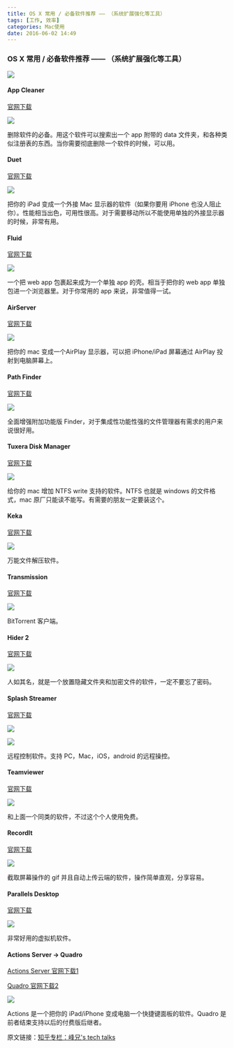 ```yaml
---
title: OS X 常用 / 必备软件推荐 —— （系统扩展强化等工具）
tags: [工作, 效率]
categories: Mac使用
date: 2016-06-02 14:49
---
```



### OS X 常用 / 必备软件推荐 —— （系统扩展强化等工具）

![](http://7xrl2u.com1.z0.glb.clouddn.com/osx-common_software-prerequisites-recommended--system-expansion-to-strengthen-other-tools-0000.png)

#### App Cleaner
[官网下载](https://freemacsoft.net/appcleaner/)

![](http://7xrl2u.com1.z0.glb.clouddn.com/osx-common_software-prerequisites-recommended--system-expansion-to-strengthen-other-tools-0001.png)

删除软件的必备。用这个软件可以搜索出一个 app 附带的 data 文件夹，和各种类似注册表的东西。当你需要彻底删除一个软件的时候，可以用。


#### Duet

[官网下载](http://www.duetdisplay.com/)

![](http://7xrl2u.com1.z0.glb.clouddn.com/osx-common_software-prerequisites-recommended--system-expansion-to-strengthen-other-tools-0002.png)

把你的 iPad 变成一个外接 Mac 显示器的软件（如果你要用 iPhone 也没人阻止你）。性能相当出色，可用性很高。对于需要移动所以不能使用单独的外接显示器的时候，非常有用。


#### Fluid

[官网下载](http://fluidapp.com/)

![](http://7xrl2u.com1.z0.glb.clouddn.com/osx-common_software-prerequisites-recommended--system-expansion-to-strengthen-other-tools-0003.png)

一个把 web app 包裹起来成为一个单独 app 的壳。相当于把你的 web app 单独包进一个浏览器里。对于你常用的 app 来说，非常值得一试。


#### AirServer

[官网下载](https://www.airserver.com/)

![](http://7xrl2u.com1.z0.glb.clouddn.com/osx-common_software-prerequisites-recommended--system-expansion-to-strengthen-other-tools-0004.png)

把你的 mac 变成一个AirPlay 显示器，可以把 iPhone/iPad 屏幕通过 AirPlay 投射到电脑屏幕上。


#### Path Finder

[官网下载](http://www.cocoatech.com/pathfinder/)

![](http://7xrl2u.com1.z0.glb.clouddn.com/osx-common_software-prerequisites-recommended--system-expansion-to-strengthen-other-tools-0005.png)

全面增强附加功能版 Finder，对于集成性功能性强的文件管理器有需求的用户来说很好用。


#### Tuxera Disk Manager

[官网下载](https://www.tuxera.com/products/tuxera-ntfs-for-Mac/)

![](http://7xrl2u.com1.z0.glb.clouddn.com/osx-common_software-prerequisites-recommended--system-expansion-to-strengthen-other-tools-0006.png)

给你的 mac 增加 NTFS write 支持的软件。NTFS 也就是 windows 的文件格式，mac 原厂只能读不能写。有需要的朋友一定要装这个。


#### Keka

[官网下载](http://www.kekaosx.com/en/)

![](http://7xrl2u.com1.z0.glb.clouddn.com/osx-common_software-prerequisites-recommended--system-expansion-to-strengthen-other-tools-0007.png)

万能文件解压软件。


#### Transmission

[官网下载](https://www.transmissionbt.com/)

![](http://7xrl2u.com1.z0.glb.clouddn.com/osx-common_software-prerequisites-recommended--system-expansion-to-strengthen-other-tools-0008.png)

BitTorrent 客户端。


#### Hider 2

[官网下载](http://macpaw.com/hider)

![](http://7xrl2u.com1.z0.glb.clouddn.com/osx-common_software-prerequisites-recommended--system-expansion-to-strengthen-other-tools-0009.png)

人如其名，就是一个放置隐藏文件夹和加密文件的软件，一定不要忘了密码。


#### Splash Streamer

[官网下载](http://www.splashtop.com/)

![](http://7xrl2u.com1.z0.glb.clouddn.com/osx-common_software-prerequisites-recommended--system-expansion-to-strengthen-other-tools-0010.png)


![](http://7xrl2u.com1.z0.glb.clouddn.com/osx-common_software-prerequisites-recommended--system-expansion-to-strengthen-other-tools-0011.png)

远程控制软件。支持 PC，Mac，iOS，android 的远程操控。


#### Teamviewer

[官网下载](https://www.teamviewer.com/en/download/Mac/)

![](http://7xrl2u.com1.z0.glb.clouddn.com/osx-common_software-prerequisites-recommended--system-expansion-to-strengthen-other-tools-0012.png)

和上面一个同类的软件，不过这个个人使用免费。


#### RecordIt

[官网下载](http://recordit.co/)

![](http://7xrl2u.com1.z0.glb.clouddn.com/osx-common_software-prerequisites-recommended--system-expansion-to-strengthen-other-tools-0013.png)

截取屏幕操作的 gif 并且自动上传云端的软件，操作简单直观，分享容易。


#### Parallels Desktop

[官网下载](http://www.parallels.com/products/desktop/)

![](http://7xrl2u.com1.z0.glb.clouddn.com/osx-common_software-prerequisites-recommended--system-expansion-to-strengthen-other-tools-0014.png)

非常好用的虚拟机软件。

#### Actions Server -> Quadro

[Actions Server 官网下载1](http://getactionsapp.com/)

[Quadro 官网下载2](http://quadro.me/)

![](http://7xrl2u.com1.z0.glb.clouddn.com/osx-common_software-prerequisites-recommended--system-expansion-to-strengthen-other-tools-0015.png)

Actions 是一个把你的 iPad/iPhone 变成电脑一个快捷键面板的软件。Quadro 是前者结束支持以后的付费版后继者。


原文链接：[知乎专栏：峰兄's tech talks](https://zhuanlan.zhihu.com/p/21280914)







